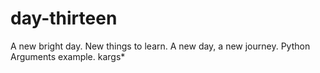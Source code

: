 # day-thirteen
A new bright day.
New things to learn.
A new day, a new journey.
Python Arguments example.
kargs*

